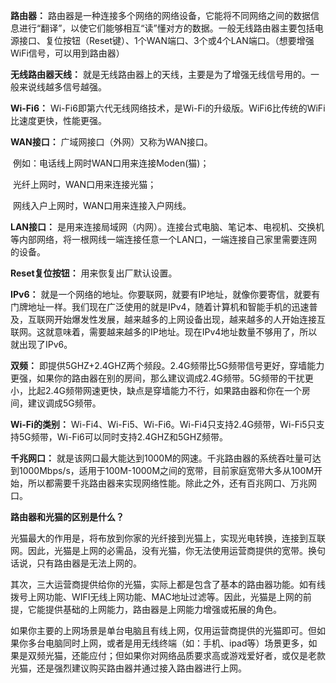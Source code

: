 **路由器：** 路由器是一种连接多个网络的网络设备，它能将不同网络之间的数据信息进行“翻译”，以使它们能够相互“读”懂对方的数据。一般无线路由器主要包括电源接口、复位按钮（Reset键）、1个WAN端口、3个或4个LAN端口。（想要增强WiFi信号，可以用到路由器）

**无线路由器天线：** 就是无线路由器上的天线，主要是为了增强无线信号用的。一般来说线越多信号越强。

**Wi-Fi6：** Wi-Fi6即第六代无线网络技术，是Wi-Fi的升级版。WiFi6比传统的WiFi比速度更快，性能更强。

**WAN接口：** 广域网接口（外网）又称为WAN接口。

​					例如：电话线上网时WAN口用来连接Moden(猫)；

​					光纤上网时，WAN口用来连接光猫；

​					网线入户上网时，WAN口用来连接入户网线。

**LAN接口：** 是用来连接局域网（内网）。连接台式电脑、笔记本、电视机、交换机等内部网络，将一根网线一端连接任意一个LAN口，一端连接自己家里需要连网的设备。

**Reset复位按钮：** 用来恢复出厂默认设置。

**IPv6：** 就是一个网络的地址。你要联网，就要有IP地址，就像你要寄信，就要有门牌地址一样。我们现在广泛使用的就是IPv4，随着计算机和智能手机的迅速普及，互联网开始爆发性发展，越来越多的上网设备出现，越来越多的人开始连接互联网。这就意味着，需要越来越多的IP地址。现在IPv4地址数量不够用了，所以就出现了IPv6。

**双频：** 即提供5GHZ+2.4GHZ两个频段。2.4G频带比5G频带信号更好，穿墙能力更强，如果你的路由器在别的房间，那么建议调成2.4G频带。5G频带的干扰更小，比起2.4G频带网速更快，缺点是穿墙能力不行，如果路由器和你在一个房间，建议调成5G频带。

**Wi-Fi的类别：** Wi-Fi4、Wi-Fi5、Wi-Fi6。Wi-Fi4只支持2.4G频带，Wi-Fi5只支持5G频带，Wi-Fi6可以同时支持2.4GHZ和5GHZ频带。

**千兆网口：** 就是该网口最大能达到1000M的网速。千兆路由器的系统吞吐量可达到1000Mbps/s，适用于100M-1000M之间的宽带，目前家庭宽带大多从100M开始，所以都需要千兆路由器来实现网络性能。除此之外，还有百兆网口、万兆网口。



**路由器和光猫的区别是什么？**

光猫最大的作用是，将布放到你家的光纤接到光猫上，实现光电转换，连接到互联网。因此，光猫是上网的必需品，没有光猫，你无法使用运营商提供的宽带。换句话说，只有路由器是无法上网的。

其次，三大运营商提供给你的光猫，实际上都是包含了基本的路由器功能。如有线拨号上网功能、WIFI无线上网功能、MAC地址过滤等。因此，光猫是上网的前提，它能提供基础的上网能力，路由器是上网能力增强或拓展的角色。

如果你主要的上网场景是单台电脑且有线上网，仅用运营商提供的光猫即可。但如果你多台电脑同时上网，或者是用无线终端（如：手机、ipad等）场景更多，如果是双频光猫，还能应付；但如果你对网络品质要求高或游戏爱好者，或仅是老款光猫，还是强烈建议购买路由器并通过接入路由器进行上网。
